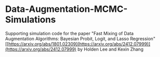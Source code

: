 # Data-Augmentation-MCMC-Simulations
Supporting simulation code for the paper "Fast Mixing of Data Augmentation Algorithms: Bayesian Probit, Logit, and Lasso Regression" [[https://arxiv.org/abs/1801.02309](https://arxiv.org/abs/2412.07999)](https://arxiv.org/abs/2412.07999) by Holden Lee and Kexin Zhang

